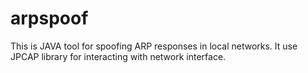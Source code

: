 arpspoof
========

This is JAVA tool for spoofing ARP responses in local networks. It use JPCAP library for interacting with network interface.
